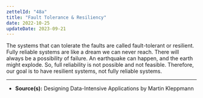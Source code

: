 ```yaml
---
zettelId: "48a"
title: "Fault Tolerance & Resiliency"
date: 2022-10-25
updateDate: 2023-09-21
---
```


The systems that can tolerate the faults are called fault-tolerant or resilient. Fully reliable systems are like a dream we can never reach. There will always be a possibility of failure. An earthquake can happen, and the earth might explode. So, full reliability is not possible and not feasible. Therefore, our goal is to have resilient systems, not fully reliable systems.

---

- **Source(s):** Designing Data-Intensive Applications by Martin Kleppmann
